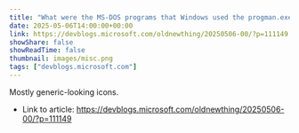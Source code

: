 ```yaml
---
title: "What were the MS-DOS programs that Windows used the progman.exe stock icons for?"
date: 2025-05-06T14:00:00+00:00
link: https://devblogs.microsoft.com/oldnewthing/20250506-00/?p=111149
showShare: false
showReadTime: false
thumbnail: images/misc.png
tags: ["devblogs.microsoft.com"]
---
```

Mostly generic-looking icons.

- Link to article: https://devblogs.microsoft.com/oldnewthing/20250506-00/?p=111149